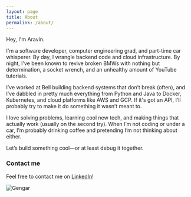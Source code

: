 ```yaml
---
layout: page
title: About
permalink: /about/
---
```


Hey, I'm Aravin.

I'm a software developer, computer engineering grad, and part-time car whisperer. By day, I wrangle backend code and cloud infrastructure. By night, I’ve been known to revive broken BMWs with nothing but determination, a socket wrench, and an unhealthy amount of YouTube tutorials.

I’ve worked at Bell building backend systems that don’t break (often), and I’ve dabbled in pretty much everything from Python and Java to Docker, Kubernetes, and cloud platforms like AWS and GCP. If it's got an API, I’ll probably try to make it do something it wasn’t meant to.

I love solving problems, learning cool new tech, and making things that actually work (usually on the second try). When I’m not coding or under a car, I’m probably drinking coffee and pretending I’m not thinking about either.

Let’s build something cool—or at least debug it together.



### Contact me

Feel free to contact me on [LinkedIn](https://www.linkedin.com/in/aravin-suganthan/)! 


![Gengar](https://i.pinimg.com/originals/66/36/d3/6636d37ba22a391c6353b1436a81f656.gif)